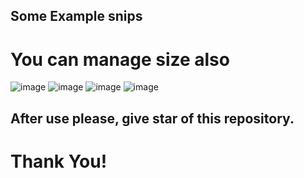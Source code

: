 ## Some Example snips
# You can manage size also
![image](https://user-images.githubusercontent.com/101327895/191690178-5c9ae401-0bd2-47bf-98a3-e320944b1038.png)
![image](https://user-images.githubusercontent.com/101327895/191690249-f0b7233c-31fe-4dec-ae4c-b7525b265dbf.png)
![image](https://user-images.githubusercontent.com/101327895/191690325-30c13eea-7353-4e39-bf1d-f1402337c113.png)
![image](https://user-images.githubusercontent.com/101327895/191690383-b47fff03-9058-4d72-9569-c64bf9536b34.png)

## After use please, give star of this repository. 
# Thank You!
